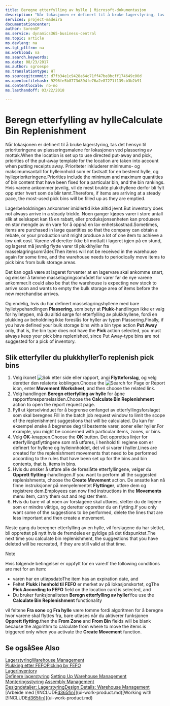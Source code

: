 ```yaml
---
title: Beregne etterfylling av hylle | Microsoft-dokumentasjon
description: "Når lokasjonen er definert til å bruke lagerstyring, tas det hensyn til prioriteringene av plasseringsmalene for lokasjonen ved plassering av mottak."
services: project-madeira
documentationcenter: 
author: SorenGP
ms.service: dynamics365-business-central
ms.topic: article
ms.devlang: na
ms.tgt_pltfrm: na
ms.workload: na
ms.search.keywords: 
ms.date: 08/23/2017
ms.author: sgroespe
ms.translationtype: HT
ms.sourcegitcommit: d7fb34e1c9428a64c71ff47be8bcff174649c00d
ms.openlocfilehash: 9296fe5b8773d894fe76a2e87271f139cb3b2b91
ms.contentlocale: nb-no
ms.lasthandoff: 03/22/2018

---
```

# <a name="calculate-bin-replenishment"></a><span data-ttu-id="e3031-103">Beregn etterfylling av hylle</span><span class="sxs-lookup"><span data-stu-id="e3031-103">Calculate Bin Replenishment</span></span>
<span data-ttu-id="e3031-104">Når lokasjonen er definert til å bruke lagerstyring, tas det hensyn til prioriteringene av plasseringsmalene for lokasjonen ved plassering av mottak.</span><span class="sxs-lookup"><span data-stu-id="e3031-104">When the location is set up to use directed put-away and pick, priorities of the put-away template for the location are taken into account when putting receipts away.</span></span> <span data-ttu-id="e3031-105">Prioriteter inkluderer minimums- og maksimumsantall for hylleinnhold som er fastsatt for en bestemt hylle, og hylleprioriteringene.</span><span class="sxs-lookup"><span data-stu-id="e3031-105">Priorities include the minimum and maximum quantities of bin content that have been fixed for a particular bin, and the bin rankings.</span></span> <span data-ttu-id="e3031-106">Hvis varene ankommer jevnlig, vil de mest brukte plukkhyllene derfor bli fylt opp etter hvert som de blir tømt.</span><span class="sxs-lookup"><span data-stu-id="e3031-106">Therefore, if items are arriving at a steady pace, the most-used pick bins will be filled up as they are emptied.</span></span>  

<span data-ttu-id="e3031-107">Lagerbeholdningen ankommer imidlertid ikke alltid jevnt.</span><span class="sxs-lookup"><span data-stu-id="e3031-107">But inventory does not always arrive in a steady trickle.</span></span> <span data-ttu-id="e3031-108">Noen ganger kjøpes varer i store antall slik at selskapet kan få en rabatt, eller produksjonsenheten kan produsere en stor mengde av én vare for å oppnå en lav enhetskostnad.</span><span class="sxs-lookup"><span data-stu-id="e3031-108">Sometimes, items are purchased in large quantities so that the company can obtain a rebate, or your production unit might produce a lot of one item to achieve a low unit cost.</span></span> <span data-ttu-id="e3031-109">Varene vil deretter ikke bli mottatt i lageret igjen på en stund, og lageret må jevnlig flytte varer til plukkhyller fra masselagringsområder.</span><span class="sxs-lookup"><span data-stu-id="e3031-109">Then items will not be received in the warehouse again for some time, and the warehouse needs to periodically move items to pick bins from bulk storage areas.</span></span>  

<span data-ttu-id="e3031-110">Det kan også være at lageret forventer at en lagervare skal ankomme snart, og ønsker å tømme masselagringsområdet for varer før de nye varene ankommer.</span><span class="sxs-lookup"><span data-stu-id="e3031-110">It could also be that the warehouse is expecting new stock to arrive soon and wants to empty the bulk storage area of items before the new merchandise arrives.</span></span>  

<span data-ttu-id="e3031-111">Og endelig, hvis du har definert masselagringshyllene med bare hylletypehandlingen **Plassering**, som betyr at **Plukk**-handlingen ikke er valg for hylletypen, må du alltid sørge for etterfylling av plukkhyllene, fordi en plukking av beholdning ikke foreslås for hyller av typen Plassering.</span><span class="sxs-lookup"><span data-stu-id="e3031-111">Finally, if you have defined your bulk storage bins with a bin type action **Put Away** only, that is, the bin type does not have the **Pick** action selected, you must always keep your pick bins replenished, since Put Away-type bins are not suggested for a pick of inventory.</span></span>  

## <a name="to-replenish-pick-bins"></a><span data-ttu-id="e3031-112">Slik etterfyller du plukkhyller</span><span class="sxs-lookup"><span data-stu-id="e3031-112">To replenish pick bins</span></span>  
1.  <span data-ttu-id="e3031-113">Velg ikonet ![Søk etter side eller rapport](media/ui-search/search_small.png "Søk etter side eller rapport"), angi **Flytteforslag**, og velg deretter den relaterte koblingen.</span><span class="sxs-lookup"><span data-stu-id="e3031-113">Choose the ![Search for Page or Report](media/ui-search/search_small.png "Search for Page or Report icon") icon, enter **Movement Worksheet**, and then choose the related link.</span></span>  
2.  <span data-ttu-id="e3031-114">Velg handlingen **Beregn etterfylling av hylle** for åpne rapportforespørselssiden.</span><span class="sxs-lookup"><span data-stu-id="e3031-114">Choose the **Calculate Bin Replenishment** action to open the report request page.</span></span>  
3.  <span data-ttu-id="e3031-115">Fyll ut kjørselvinduet for å begrense omfanget av etterfyllingsforslaget som skal beregnes.</span><span class="sxs-lookup"><span data-stu-id="e3031-115">Fill in the batch job request window to limit the scope of the replenishment suggestions that will be calculated.</span></span> <span data-ttu-id="e3031-116">Du kan for eksempel ønske å begrense deg til bestemte varer, soner eller hyller.</span><span class="sxs-lookup"><span data-stu-id="e3031-116">For example, you might be concerned with particular items, zones, or bins.</span></span>  
4.  <span data-ttu-id="e3031-117">Velg **OK**-knappen.</span><span class="sxs-lookup"><span data-stu-id="e3031-117">Choose the **OK** button.</span></span> <span data-ttu-id="e3031-118">Det opprettes linjer for etterfyllingsflyttingene som må utføres, i henhold til reglene som er definert for hyllene og hylleinnholdet, det vil si varer i hyller.</span><span class="sxs-lookup"><span data-stu-id="e3031-118">Lines are created for the replenishment movements that need to be performed according to the rules that have been set up for the bins and bin contents, that is, items in bins.</span></span>  
5.  <span data-ttu-id="e3031-119">Hvis du ønsker å utføre alle de foreslåtte etterfyllingene, velger du **Opprett flytting**-handlingen.</span><span class="sxs-lookup"><span data-stu-id="e3031-119">If you want to perform all the suggested replenishments, choose the **Create Movement** action.</span></span> <span data-ttu-id="e3031-120">De ansatte kan nå finne instruksjoner på menyelementet **Flyttinger**, utføre dem og registrere dem.</span><span class="sxs-lookup"><span data-stu-id="e3031-120">Employees can now find instructions in the **Movements** menu item, carry them out and register them.</span></span>  
6.  <span data-ttu-id="e3031-121">Hvis du bare vil at noen av forslagene skal utføres, sletter du de linjene som er mindre viktige, og deretter oppretter du en flytting.</span><span class="sxs-lookup"><span data-stu-id="e3031-121">If you only want some of the suggestions to be performed, delete the lines that are less important and then create a movement.</span></span>  

<span data-ttu-id="e3031-122">Neste gang du beregner etterfylling av en hylle, vil forslagene du har slettet, bli opprettet på nytt hvis de fremdeles er gyldige på det tidspunktet.</span><span class="sxs-lookup"><span data-stu-id="e3031-122">The next time you calculate bin replenishment, the suggestions that you have deleted will be recreated, if they are still valid at that time.</span></span>  

> [!NOTE]  
>  <span data-ttu-id="e3031-123">Hvis følgende betingelser er oppfylt for en vare:</span><span class="sxs-lookup"><span data-stu-id="e3031-123">If the following conditions are met for an item:</span></span>  
>   
>  -   <span data-ttu-id="e3031-124">varen har en utløpsdato</span><span class="sxs-lookup"><span data-stu-id="e3031-124">The item has an expiration date, and</span></span>  
> -   <span data-ttu-id="e3031-125">Feltet **Plukk i henhold til FEFO** er merket av på lokasjonskortet, og</span><span class="sxs-lookup"><span data-stu-id="e3031-125">The **Pick According to FEFO** field on the location card is selected, and</span></span>  
> -   <span data-ttu-id="e3031-126">Du bruker funksjonaliteten **Beregn etterfylling av hyller**</span><span class="sxs-lookup"><span data-stu-id="e3031-126">You use the **Calculate Bin Replenishment** functionality</span></span>  
>   
>  <span data-ttu-id="e3031-127">vil feltene **Fra sone** og **Fra hylle** være tomme fordi algoritmen for å beregne hvor varene skal flyttes fra, bare utløses når du aktiverer funksjonen **Opprett flytting**.</span><span class="sxs-lookup"><span data-stu-id="e3031-127">then the **From Zone** and **From Bin** fields will be blank because the algorithm to calculate from where to move the items is triggered only when you activate the **Create Movement** function.</span></span>  

## <a name="see-also"></a><span data-ttu-id="e3031-128">Se også</span><span class="sxs-lookup"><span data-stu-id="e3031-128">See Also</span></span>  
[<span data-ttu-id="e3031-129">Lagerstyring</span><span class="sxs-lookup"><span data-stu-id="e3031-129">Warehouse Management</span></span>](warehouse-manage-warehouse.md)  
[<span data-ttu-id="e3031-130">Plukking etter FEFO</span><span class="sxs-lookup"><span data-stu-id="e3031-130">Picking by FEFO</span></span>](warehouse-picking-by-fefo.md)  
[<span data-ttu-id="e3031-131">Lager</span><span class="sxs-lookup"><span data-stu-id="e3031-131">Inventory</span></span>](inventory-manage-inventory.md)  
<span data-ttu-id="e3031-132">[Definere lagerstyring](warehouse-setup-warehouse.md)   </span><span class="sxs-lookup"><span data-stu-id="e3031-132">[Setting Up Warehouse Management](warehouse-setup-warehouse.md)   </span></span>  
<span data-ttu-id="e3031-133">[Monteringsstyring](assembly-assemble-items.md)  </span><span class="sxs-lookup"><span data-stu-id="e3031-133">[Assembly Management](assembly-assemble-items.md)  </span></span>  
[<span data-ttu-id="e3031-134">Designdetaljer: Lagerstyring</span><span class="sxs-lookup"><span data-stu-id="e3031-134">Design Details: Warehouse Management</span></span>](design-details-warehouse-management.md)  
<span data-ttu-id="e3031-135">[Arbeide med [!INCLUDE[d365fin](includes/d365fin_md.md)]](ui-work-product.md)</span><span class="sxs-lookup"><span data-stu-id="e3031-135">[Working with [!INCLUDE[d365fin](includes/d365fin_md.md)]](ui-work-product.md)</span></span>

